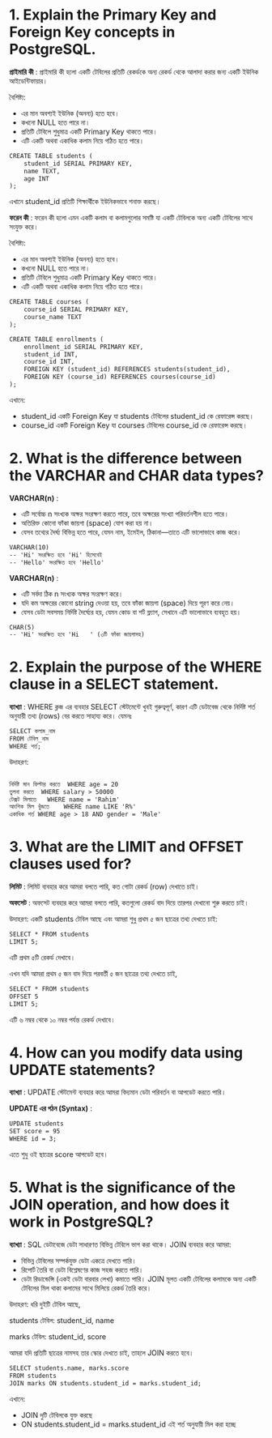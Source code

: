 


# 1. Explain the Primary Key and Foreign Key concepts in PostgreSQL.


 **প্রাইমারি কী** : প্রাইমারি কী হলো একটি টেবিলের প্রতিটি রেকর্ডকে অন্য রেকর্ড থেকে আলাদা করার জন্য একটি ইউনিক আইডেন্টিফায়ার।

বৈশিষ্ট্য:
- এর মান অবশ্যই ইউনিক (অনন্য) হতে হবে।
- কখনো NULL হতে পারে না।
- প্রতিটি টেবিলে শুধুমাত্র একটি Primary Key থাকতে পারে।
- এটি একটি অথবা একাধিক কলাম নিয়ে গঠিত হতে পারে।

```markdown
CREATE TABLE students (
    student_id SERIAL PRIMARY KEY,
    name TEXT,
    age INT
);
```
এখানে student_id প্রতিটি শিক্ষার্থীকে ইউনিকভাবে শনাক্ত করছে।

**ফরেন কী** : ফরেন কী হলো এমন একটি কলাম বা কলামগুলোর সমষ্টি যা একটি টেবিলকে অন্য একটি টেবিলের সাথে সংযুক্ত করে।

বৈশিষ্ট্য:
- এর মান অবশ্যই ইউনিক (অনন্য) হতে হবে।
- কখনো NULL হতে পারে না।
- প্রতিটি টেবিলে শুধুমাত্র একটি Primary Key থাকতে পারে।
- এটি একটি অথবা একাধিক কলাম নিয়ে গঠিত হতে পারে।

```markdown
CREATE TABLE courses (
    course_id SERIAL PRIMARY KEY,
    course_name TEXT
);

CREATE TABLE enrollments (
    enrollment_id SERIAL PRIMARY KEY,
    student_id INT,
    course_id INT,
    FOREIGN KEY (student_id) REFERENCES students(student_id),
    FOREIGN KEY (course_id) REFERENCES courses(course_id)
);
```
এখানে:

- student_id একটি Foreign Key যা students টেবিলের student_id কে রেফারেন্স করছে।
- course_id একটি Foreign Key যা courses টেবিলের course_id কে রেফারেন্স করছে।


# 2. What is the difference between the VARCHAR and CHAR data types?

**VARCHAR(n)** :
- এটি সর্বোচ্চ n সংখ্যক অক্ষর সংরক্ষণ করতে পারে, তবে অক্ষরের সংখ্যা পরিবর্তনশীল হতে পারে।
- অতিরিক্ত কোনো ফাঁকা জায়গা (space) যোগ করা হয় না।
- যেসব তথ্যের দৈর্ঘ্য বিভিন্ন হতে পারে, যেমন নাম, ইমেইল, ঠিকানা—তাতে এটি ভালোভাবে কাজ করে।

```markdown
VARCHAR(10)
-- 'Hi' সংরক্ষিত হবে 'Hi' হিসেবেই
-- 'Hello' সংরক্ষিত হবে 'Hello'
```

**VARCHAR(n)** :
- এটি সর্বদা ঠিক n সংখ্যক অক্ষর সংরক্ষণ করে।
- যদি কম অক্ষরের কোনো string দেওয়া হয়, তবে ফাঁকা জায়গা (space) দিয়ে পূরণ করে নেয়।
- যেসব ডেটা সবসময় নির্দিষ্ট দৈর্ঘ্যের হয়, যেমন কোড বা শর্ট ফ্ল্যাগ, সেখানে এটি ভালোভাবে ব্যবহৃত হয়।

```markdown
CHAR(5)
-- 'Hi' সংরক্ষিত হবে 'Hi   ' (৩টি ফাঁকা জায়গাসহ)

```
# 2. Explain the purpose of the WHERE clause in a SELECT statement.

**ব্যাখ্যা** : WHERE ক্লজ এর ব্যবহার SELECT স্টেটমেন্টে খুবই গুরুত্বপূর্ণ, কারণ এটি ডেটাবেজ থেকে নির্দিষ্ট শর্ত অনুযায়ী তথ্য (rows) বের করতে সাহায্য করে।
যেমনঃ
```markdown
SELECT কলাম_নাম
FROM টেবিল_নাম
WHERE শর্ত;


```
উদাহরণ: 
```markdown

নির্দিষ্ট মান ফিল্টার করতে	WHERE age = 20
তুলনা করতে	WHERE salary > 50000
টেক্সট মিলাতে	WHERE name = 'Rahim'
আংশিক মিল খুঁজতে	WHERE name LIKE 'R%'
একাধিক শর্ত	WHERE age > 18 AND gender = 'Male'
```

# 3. What are the LIMIT and OFFSET clauses used for?
 **লিমিট** : লিমিট ব্যবহার করে আমরা বলতে পারি, কত গোটা রেকর্ড (row) দেখাতে চাই।

**অফসেট** : অফসেট ব্যবহার করে আমরা বলতে পারি, কতগুলো রেকর্ড বাদ দিয়ে তারপর দেখানো শুরু করতে চাই।

উদাহরণ: একটি students টেবিল আছে এবং আমরা শুধু প্রথম ৫ জন ছাত্রের তথ্য দেখতে চাই:
 
```markdown
SELECT * FROM students
LIMIT 5;
```
এটি প্রথম ৫টি রেকর্ড দেখাবে।

এখন যদি আমরা প্রথম ৫ জন বাদ দিয়ে পরবর্তী ৫ জন ছাত্রের তথ্য দেখতে চাই,
```markdown
SELECT * FROM students
OFFSET 5
LIMIT 5;
```
এটি ৬ নম্বর থেকে ১০ নম্বর পর্যন্ত রেকর্ড দেখাবে।

# 4. How can you modify data using UPDATE statements?
**ব্যাখ্যা** : UPDATE স্টেটমেন্ট ব্যবহার করে আমরা বিদ্যমান ডেটা পরিবর্তন বা আপডেট করতে পারি।

 **UPDATE এর গঠন (Syntax)** :
 ```markdown
UPDATE students
SET score = 95
WHERE id = 3;
```
এতে শুধু ওই ছাত্রের score আপডেট হবে।

# 5. What is the significance of the JOIN operation, and how does it work in PostgreSQL?
**ব্যাখ্যা** : SQL ডেটাবেজে ডেটা সাধারণত বিভিন্ন টেবিলে ভাগ করা থাকে। JOIN ব্যবহার করে আমরা:
- বিভিন্ন টেবিলের সম্পর্কযুক্ত ডেটা একত্রে দেখতে পারি।
- রিপোর্ট তৈরি বা ডেটা বিশ্লেষণের কাজ সহজ করতে পারি।
- ডেটা রিডান্ডেন্সি (একই ডেটা বারবার লেখা) কমাতে পারি।
JOIN মূলত একটি টেবিলের কলামকে অন্য একটি টেবিলের মিল থাকা কলামের সাথে মিলিয়ে রেকর্ড তৈরি করে।

উদাহরণ: ধরি দুইটি টেবিল আছে,

students টেবিল: student_id, name

marks টেবিল: student_id, score

আমরা যদি প্রতিটি ছাত্রের নামসহ তার স্কোর দেখতে চাই, তাহলে JOIN করতে হবে।

 ```markdown
SELECT students.name, marks.score
FROM students
JOIN marks ON students.student_id = marks.student_id;
```
এখানে:
- JOIN দুটি টেবিলকে যুক্ত করছে
- ON students.student_id = marks.student_id এই শর্ত অনুযায়ী মিল করা হচ্ছে
